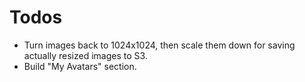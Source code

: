 # Todos

- Turn images back to 1024x1024, then scale them down for saving actually resized images to S3.
- Build "My Avatars" section.
